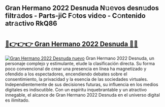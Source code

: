 ## Gran Hermano 2022 Desnuda N𝚞𝚎vos desn𝚞dos filtr𝚊dos - Parts-jiC F𝚘tos vid𝚎o - C𝚘ntenido atr𝚊ctivo RkQ86

# <h2><a href="http://mba7vy.tromn.icu/?c=Gran+Hermano+2022+Desnuda">🔗👉👉👉 Gran Hermano 2022 Desnuda 🔗🔗</a></h2>

[![Gran Hermano 2022 Desnuda nuevo](https://i.imgur.com/pEAQMta.gif)](http://mba7vy.tromn.icu/?c=Gran+Hermano+2022+Desnuda)
Gran Hermano 2022 Desnuda, un personaje complejo y estimulante, elude la clasificación directa. Su forma poco convencional de crear una presencia en línea ha magnetizado y ofendido a los espectadores, encendiendo debates sobre el consentimiento, la privacidad y la esencia de las sociedades virtuales. Independientemente de sus decisiones futuras, su influencia en los medios digitales es indiscutible. Con un espíritu inquebrantable y un atractivo innegable, el alcance de Gran Hermano 2022 Desnuda en el universo digital es ilimitado.
